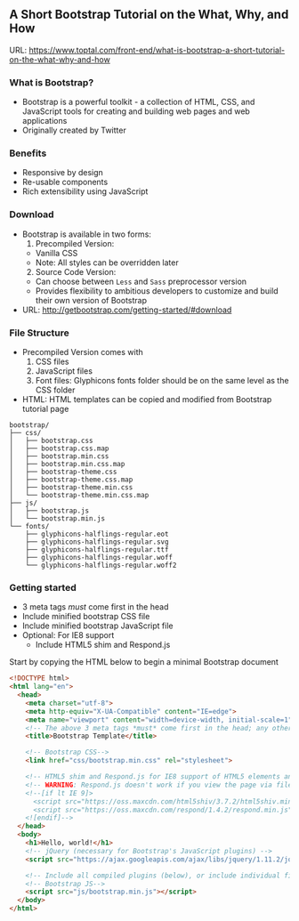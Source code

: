## A Short Bootstrap Tutorial on the What, Why, and How
URL: https://www.toptal.com/front-end/what-is-bootstrap-a-short-tutorial-on-the-what-why-and-how

### What is Bootstrap?
- Bootstrap is a powerful toolkit - a collection of HTML, CSS, and JavaScript tools for creating and building web pages and web applications
- Originally created by Twitter

### Benefits
- Responsive by design
- Re-usable components
- Rich extensibility using JavaScript

### Download
- Bootstrap is available in two forms:
  1. Precompiled Version:
    - Vanilla CSS
    - Note: All styles can be overridden later
  2. Source Code Version:
    - Can choose between `Less` and `Sass` preprocessor version
    - Provides flexibility to ambitious developers to customize and build their own version of Bootstrap
- URL: http://getbootstrap.com/getting-started/#download

### File Structure
- Precompiled Version comes with
  1. CSS files
  2. JavaScript files
  3. Font files: Glyphicons fonts folder should be on the same level as the CSS folder
- HTML: HTML templates can be copied and modified from Bootstrap tutorial page
```
bootstrap/
├── css/
│   ├── bootstrap.css
│   ├── bootstrap.css.map
│   ├── bootstrap.min.css
│   ├── bootstrap.min.css.map
│   ├── bootstrap-theme.css
│   ├── bootstrap-theme.css.map
│   ├── bootstrap-theme.min.css
│   └── bootstrap-theme.min.css.map
├── js/
│   ├── bootstrap.js
│   └── bootstrap.min.js
└── fonts/
    ├── glyphicons-halflings-regular.eot
    ├── glyphicons-halflings-regular.svg
    ├── glyphicons-halflings-regular.ttf
    ├── glyphicons-halflings-regular.woff
    └── glyphicons-halflings-regular.woff2
```

### Getting started
- 3 meta tags *must* come first in the head
- Include minified bootstrap CSS file
- Include minified bootstrap JavaScript file
- Optional: For IE8 support
  - Include HTML5 shim and Respond.js

Start by copying the HTML below to begin a minimal Bootstrap document
```HTML
<!DOCTYPE html>
<html lang="en">
  <head>
    <meta charset="utf-8">
    <meta http-equiv="X-UA-Compatible" content="IE=edge">
    <meta name="viewport" content="width=device-width, initial-scale=1">
    <!-- The above 3 meta tags *must* come first in the head; any other head content must come *after* these tags -->
    <title>Bootstrap Template</title>

    <!-- Bootstrap CSS-->
    <link href="css/bootstrap.min.css" rel="stylesheet">

    <!-- HTML5 shim and Respond.js for IE8 support of HTML5 elements and media queries -->
    <!-- WARNING: Respond.js doesn't work if you view the page via file:// -->
    <!--[if lt IE 9]>
      <script src="https://oss.maxcdn.com/html5shiv/3.7.2/html5shiv.min.js"></script>
      <script src="https://oss.maxcdn.com/respond/1.4.2/respond.min.js"></script>
    <![endif]-->
  </head>
  <body>
    <h1>Hello, world!</h1>
    <!-- jQuery (necessary for Bootstrap's JavaScript plugins) -->
    <script src="https://ajax.googleapis.com/ajax/libs/jquery/1.11.2/jquery.min.js"></script>

    <!-- Include all compiled plugins (below), or include individual files as needed -->
    <!-- Bootstrap JS-->
    <script src="js/bootstrap.min.js"></script>
  </body>
</html>
```

